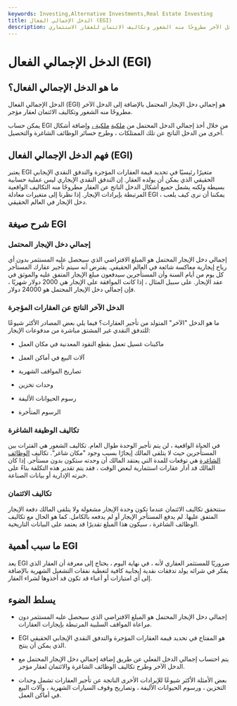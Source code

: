 ```yaml
---
keywords: Investing,Alternative Investments,Real Estate Investing
title: الدخل الإجمالي الفعال (EGI)
description: إجمالي الدخل الفعلي هو إجمالي دخل الإيجار المحتمل مضافًا إليه الدخل الآخر مطروحًا منه الشغور وتكاليف الائتمان للعقار الاستثماري.
---
```


# الدخل الإجمالي الفعال (EGI)
## ما هو الدخل الإجمالي الفعال؟

الدخل الإجمالي الفعال (EGI) هو إجمالي دخل الإيجار المحتمل بالإضافة إلى الدخل الآخر مطروحًا منه الشغور وتكاليف الائتمان لعقار مؤجر.

يمكن حساب EGI من خلال أخذ إجمالي الدخل المحتمل من [ملكية](/investment-property) [ملكية ،](/investment-property) وإضافة أشكال أخرى من الدخل الناتج عن تلك الممتلكات ، وطرح خسائر الوظائف الشاغرة والتحصيل.

## فهم الدخل الإجمالي الفعال (EGI)

يعتبر EGI متغيرًا رئيسيًا في تحديد قيمة العقارات المؤجرة والتدفق النقدي الإيجابي الحقيقي الذي يمكن أن يولده العقار. إن التدفق النقدي الإيجاري ليس عملية حسابية بسيطة ولكنه يشمل جميع أشكال الدخل الناتج عن العقار مطروحًا منه التكاليف الواقعية المرتبطة بإيرادات الإيجار. إذا نظرنا إلى متغيرات معادلة EGI ، يمكننا أن نرى كيف يلعب دخل الإيجار في العالم الحقيقي.

## شرح صيغة EGI

### إجمالي دخل الإيجار المحتمل

إجمالي دخل الإيجار المحتمل هو المبلغ الافتراضي الذي سيحصل عليه المستثمر بدون أي رياح إيجارية معاكسة شائعة في العالم الحقيقي. يفترض أنه سيتم تأجير عقارك المستأجر كل يوم من أيام السنة وأن المستأجرين سيدفعون مبلغ الإيجار المتفق عليه والموثق في عقد الإيجار. على سبيل المثال ، إذا كانت الموافقة على الإيجار هي 2000 دولار شهريًا ، فإن إجمالي دخل الإيجار المحتمل هو 24000 دولار.

### الدخل الآخر الناتج عن العقارات المؤجرة

ما هو الدخل "الآخر" المتولد من تأجير العقارات؟ فيما يلي بعض المصادر الأكثر شيوعًا للتدفق النقدي غير المشتق مباشرة من مدفوعات الإيجار:

- ماكينات غسيل تعمل بقطع النقود المعدنية في مكان العمل

- آلات البيع في أماكن العمل

- تصاريح المواقف الشهرية

- وحدات تخزين

- رسوم الحيوانات الأليفة

- الرسوم المتأخرة

### تكاليف الوظيفة الشاغرة

في الحياة الواقعية ، لن يتم تأجير الوحدة طوال العام. تكاليف الشغور هي الفترات بين المستأجرين حيث لا يتلقى المالك إيجارًا بسبب وجود "مكان شاغر". تكاليف [الوظائف الشاغرة](/vacancy-rate) هي توقعات للمدة التي يعتقد المالك أن وحدته ستكون بدون مستأجر. إذا كان المالك قد أدار عقارات استثمارية لبعض الوقت ، فقد يتم تقدير هذه التكلفة بناءً على خبرته الإدارية أو بيانات الصناعة.

### تكاليف الائتمان

ستتحقق تكاليف الائتمان عندما تكون وحدة الإيجار مشغولة ولا يتلقى المالك دفعة الإيجار المتفق عليها. لم يدفع المستأجر الإيجار أو لم يدفعه بالكامل. كما هو الحال مع تكاليف الوظائف الشاغرة ، سيكون هذا المبلغ تقديرًا قد يعتمد على البيانات التاريخية.

## ما سبب أهمية EGI

يعد EGI ضروريًا للمستثمر العقاري لأنه ، في نهاية اليوم ، يحتاج إلى معرفة أن العقار الذي يفكر في شرائه يولد تدفقات نقدية إيجابية كافية لتغطية نفقات التشغيل الشهرية بالإضافة إلى أي امتيازات أو أعباء قد تكون قد أخذوها لشراء العقار.

## يسلط الضوء

- إجمالي دخل الإيجار المحتمل هو المبلغ الافتراضي الذي سيحصل عليه المستثمر دون مراعاة المواقف السلبية المرتبطة بإيجارات العقارات.

- EGI هو المفتاح في تحديد قيمة العقارات المؤجرة والتدفق النقدي الإيجابي الحقيقي الذي يمكن أن ينتج.

- يتم احتساب إجمالي الدخل الفعلي عن طريق إضافة إجمالي دخل الإيجار المحتمل مع الدخل الآخر وطرح تكاليف الوظائف الشاغرة والائتمان لعقار مؤجر.

- بعض الأمثلة الأكثر شيوعًا للإيرادات الأخرى الناتجة عن تأجير العقارات تشمل وحدات التخزين ، ورسوم الحيوانات الأليفة ، وتصاريح وقوف السيارات الشهرية ، وآلات البيع في أماكن العمل.

